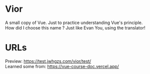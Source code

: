 # Vior
A small copy of Vue. Just to practice understanding Vue's principle.  
How did I choose this name ? Just like Evan You, using the translator!

# URLs
Preview: <https://test.jwhgzs.com/vior/test/>  
Learned some from: <https://vue-course-doc.vercel.app/>